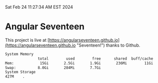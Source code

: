 Sat Feb 24 11:27:34 AM EST 2024

# Angular Seventeen


This project is live at [https://angularseventeen.github.io](https://angularseventeen.github.io "Seventeen!") thanks to Github.

```bash
System Memory
               total        used        free      shared  buff/cache   available
Mem:            15Gi       2.5Gi       1.9Gi       236Mi        11Gi        12Gi
Swap:          8.0Gi       284Mi       7.7Gi
System Storage
427M	.
